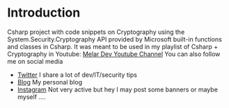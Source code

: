 # Introduction
Csharp project with code snippets on Cryptography using the System.Security.Cryptography API
provided by Microsoft built-in functions and classes in Csharp.
It was meant to be used in my playlist of Csharp + Cryptography in Youtube:
[Melar Dev Youtube Channel](https://youtube.com/Melardev)
You can also follow me on social media
- [Twitter](https://twitter.com/melardev) I share a lot of dev/IT/security tips
- [Blog](http://melardev.com) My personal blog
- [Instagram](https://www.instagram.com/melar_dev/) Not very active but hey I may post some banners or maybe myself ....